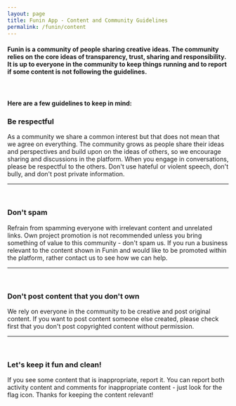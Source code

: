 ```yaml
---
layout: page
title: Funin App - Content and Community Guidelines 
permalink: /funin/content
---
```


#### Funin is a community of people sharing creative ideas. The community relies on the core ideas of transparency, trust, sharing and responsibility. It is up to everyone in the community to keep things running and to report if some content is not following the guidelines. 

<br/>

#### Here are a few guidelines to keep in mind:

### Be respectful

As a community we share a common interest but that does not mean that we agree on everything. The community grows as people share their ideas and perspectives and build upon on the ideas of others, so we encourage sharing and discussions in the platform. When you engage in conversations, please be respectful to the others. Don't use hateful or violent speech, don't bully, and don't post private information. 

<hr/><br/>

### Don't spam 

Refrain from spamming everyone with irrelevant content and unrelated links. Own project promotion is not recommended unless you bring something of value to this community - don't spam us. If you run a business relevant to the content shown in Funin and would like to be promoted within the platform, rather contact us to see how we can help.

<hr/>
<br/>

### Don't post content that you don't own 

We rely on everyone in the community to be creative and post original content. If you want to post content someone else created, please check first that you don't post copyrighted content without permission. 

<hr/>
<br/>
 
### Let's keep it fun and clean!

If you see some content that is inappropriate, report it. You can report both activity content and comments for inappropriate content - just look for the flag icon. Thanks for keeping the content relevant!